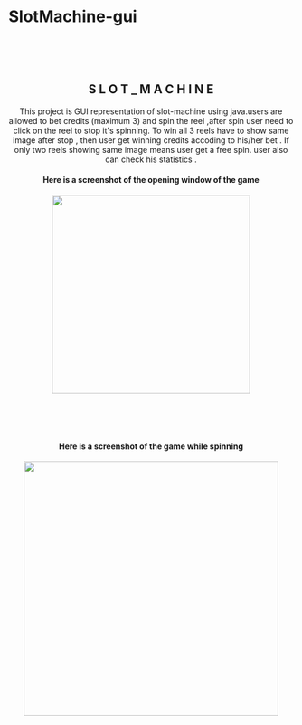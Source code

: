 # SlotMachine-gui
<br>
<br>
<br>
<h2 align="center"> S L O T _ M A C H I N E </h2>
<p align="center">
This project is GUI representation of slot-machine using java.users are allowed to bet credits (maximum 3) and spin the reel ,after spin user need to click on the reel to stop it's spinning. To win all 3 reels have to show same image after stop , then user get winning credits accoding to his/her bet . If only two reels showing same image means user get a free spin. user also can check his statistics .
</p> 

<h4 align="center">Here is a screenshot of the opening window of the game</h4>
<p align="center">
  <img src="https://cloud.githubusercontent.com/assets/23357240/24072783/59d29da2-0c12-11e7-825a-f5ef65351b30.png" width="350"/>
</p>
<br>
<br>
<br>
<h4 align="center">Here is a screenshot of the game while spinning</h4>
<p align="center">
  <img src="https://cloud.githubusercontent.com/assets/23357240/24072804/a5198c9e-0c12-11e7-808f-2c095d401e17.png" width="450"/>
</p>

